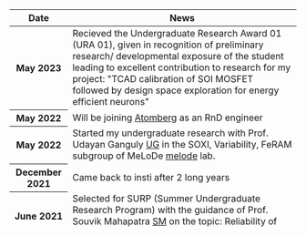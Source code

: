 ---
---

<div class="news">
  <div class="table-responsive" style="max-height: 400px; overflow-y: auto;">
    <table class="table table-sm table-borderless">
      <thead>
        <tr>
          <th class="date-column">Date</th>
          <th>News</th>
        </tr>
      </thead>
      <tbody>
        <tr>
          <th scope="row" class="date-column">May 2023</th>
          <td>Recieved the Undergraduate Research Award 01 (URA 01), given in recognition of preliminary research/ developmental exposure of the student leading to excellent contribution to research for my project: "TCAD calibration of SOI MOSFET followed by design space exploration for energy efficient neurons"
          </td>
        </tr>
        <tr>
          <th scope="row" class="date-column">May 2022</th>
          <td>Will be joining <a href="https://atomberg.com/">Atomberg</a> as an RnD engineer
          </td>
        </tr>
        <tr>
          <th scope="row" class="date-column">May 2022</th>
          <td>Started my undergraduate research with Prof. Udayan Ganguly <a href="https://www.ee.iitb.ac.in/web/people/udayan-ganguly/">UG</a> in the SOXI, Variability, FeRAM subgroup of MeLoDe <a href="https://blog.iitbnf.iitb.ac.in/udayanresearch/">melode</a> lab. 
          </td>
        </tr>
        <tr>
          <th scope="row" class="date-column">December 2021</th>
          <td>Came back to insti after 2 long years</td>
        </tr>
        <tr>
          <th scope="row" class="date-column">June 2021</th>
          <td>Selected for SURP (Summer Undergraduate Research Program) with the guidance of Prof. Souvik Mahapatra <a href="https://www.ee.iitb.ac.in/web/people/souvik/">SM</a> on the topic: Reliability of Cryo CMOS
          </td>
        </tr>
        <tr>
          <th scope="row" class="date-column">May 2021</th>
          <td>Will be interning as a Data Scientist at <a href="https://www.carnot.co.in/">Carnot Technologies</a>!</td>
        </tr>
        <tr>
          <th scope="row" class="date-column">June 2020</th>
          <td>Selected into the technical council as the convener of the <a href="https://itc.gymkhana.iitb.ac.in/~erc">Electronics and Robotics Club, IIT Bombay</a></td>
        </tr>
        <tr>
          <th scope="row" class="date-column">July 2019</th>
          <td>Started my undergraduate term at IIT Bombay</td>
        </tr>
      </tbody>
    </table>
  </div>
</div>
